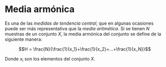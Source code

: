# Media armónica

Es una de las *medidas de tendencia central*, que en algunas ocasiones puede ser más representativa que la *media aritmética*. Si se tienen $N$ muestras de un conjunto $X$, la media armónica del conjunto se define de la siguiente manera:

$$H = \frac{N}{\frac{1}{x_1}+\frac{1}{x_2}+...+\frac{1}{x_N}}$$

Donde $x_i$ son los elementos del conjunto $X$.
